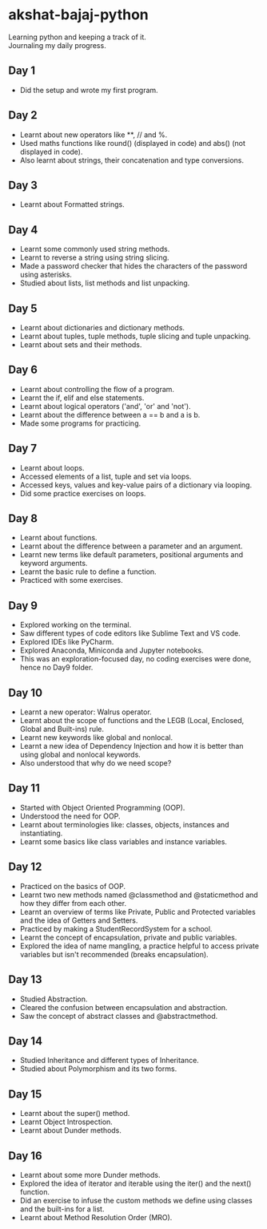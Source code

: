 # akshat-bajaj-python

Learning python and keeping a track of it.
<br>
Journaling my daily progress.

## Day 1

- Did the setup and wrote my first program.

## Day 2

- Learnt about new operators like \*\*, // and %.
- Used maths functions like round() (displayed in code) and abs() (not displayed in code).
- Also learnt about strings, their concatenation and type conversions.

## Day 3

- Learnt about Formatted strings.

## Day 4

- Learnt some commonly used string methods.
- Learnt to reverse a string using string slicing.
- Made a password checker that hides the characters of the password using asterisks.
- Studied about lists, list methods and list unpacking.

## Day 5

- Learnt about dictionaries and dictionary methods.
- Learnt about tuples, tuple methods, tuple slicing and tuple unpacking.
- Learnt about sets and their methods.

## Day 6

- Learnt about controlling the flow of a program.
- Learnt the if, elif and else statements.
- Learnt about logical operators ('and', 'or' and 'not').
- Learnt about the difference between a == b and a is b.
- Made some programs for practicing.

## Day 7

- Learnt about loops.
- Accessed elements of a list, tuple and set via loops.
- Accessed keys, values and key-value pairs of a dictionary via looping.
- Did some practice exercises on loops.

## Day 8

- Learnt about functions.
- Learnt about the difference between a parameter and an argument.
- Learnt new terms like default parameters, positional arguments and keyword arguments.
- Learnt the basic rule to define a function.
- Practiced with some exercises.

## Day 9

- Explored working on the terminal.
- Saw different types of code editors like Sublime Text and VS code.
- Explored IDEs like PyCharm.
- Explored Anaconda, Miniconda and Jupyter notebooks.
- This was an exploration-focused day, no coding exercises were done, hence no Day9 folder.

## Day 10

- Learnt a new operator: Walrus operator.
- Learnt about the scope of functions and the LEGB (Local, Enclosed, Global and Built-ins) rule.
- Learnt new keywords like global and nonlocal.
- Learnt a new idea of Dependency Injection and how it is better than using global and nonlocal keywords.
- Also understood that why do we need scope?

## Day 11

- Started with Object Oriented Programming (OOP).
- Understood the need for OOP.
- Learnt about terminologies like: classes, objects, instances and instantiating.
- Learnt some basics like class variables and instance variables.

## Day 12

- Practiced on the basics of OOP.
- Learnt two new methods named @classmethod and @staticmethod and how they differ from each other.
- Learnt an overview of terms like Private, Public and Protected variables and the idea of Getters and Setters.
- Practiced by making a StudentRecordSystem for a school.
- Learnt the concept of encapsulation, private and public variables.
- Explored the idea of name mangling, a practice helpful to access private variables but isn't recommended (breaks encapsulation).

## Day 13

- Studied Abstraction.
- Cleared the confusion between encapsulation and abstraction.
- Saw the concept of abstract classes and @abstractmethod.

## Day 14

- Studied Inheritance and different types of Inheritance.
- Studied about Polymorphism and its two forms.

## Day 15

- Learnt about the super() method.
- Learnt Object Introspection.
- Learnt about Dunder methods.

## Day 16

- Learnt about some more Dunder methods.
- Explored the idea of iterator and iterable using the iter() and the next() function.
- Did an exercise to infuse the custom methods we define using classes and the
  built-ins for a list.
- Learnt about Method Resolution Order (MRO).
